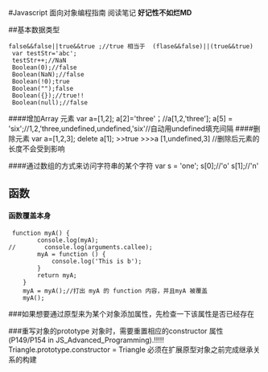 #Javascript 面向对象编程指南  阅读笔记
**好记性不如烂MD**

##基本数据类型

    false&&false||true&&true ;//true 相当于  (flase&&false)||(true&&true)
     var testStr='abc';
     testStr++;//NaN
     Boolean(0);//false
     Boolean(NaN);//false
     Boolean(!0);true
     Boolean("");false
     Boolean({});//true!!
     Boolean(null);//false
####增加Array 元素
    var a=[1,2]; a[2]='three'；//a[1,2,'three'];
    a[5] = 'six';//1,2,'three,undefined,undefined,'six'//自动用undefined填充间隔
####删除元素
    var a=[1,2,3];
    delete a[1];
    >>true
    >>>a  [1,undefined,3] //删除后元素的长度不会受到影响
    
####通过数组的方式来访问字符串的某个字符
    var s = 'one';
    s[0];//'o'
    s[1];//'n'
    
## 函数

#### 函数覆盖本身
     function myA() {
            console.log(myA);
    //        console.log(arguments.callee);
            myA = function () {
                console.log('This is b');
            }
            return myA;
        }
        myA = myA();//打出 myA 的 function 内容，并且myA 被覆盖
        myA();
        
###如果想要通过原型来为某个对象添加属性，先检查一下该属性是否已经存在

###重写对象的prototype 对象时，需要重置相应的constructor 属性 (P149/P154 in JS_Advanced_Programming).!!!!!
    Triangle.prototype.constructor = Triangle
    必须在扩展原型对象之前完成继承关系的构建